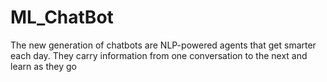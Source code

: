 # ML_ChatBot
The new generation of chatbots are NLP-powered agents that get smarter each day. They carry information from one conversation to the next and learn as they go
